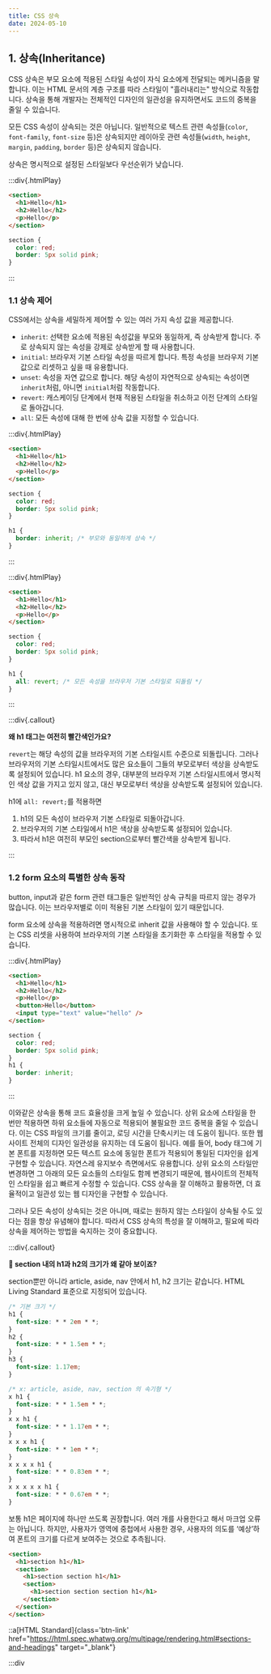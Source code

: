 ```yaml
---
title: CSS 상속
date: 2024-05-10
---
```


## 1. 상속(Inheritance)

CSS 상속은 부모 요소에 적용된 스타일 속성이 자식 요소에게 전달되는 메커니즘을 말합니다. 이는 HTML 문서의 계층 구조를 따라 스타일이 "흘러내리는" 방식으로 작동합니다. 상속을 통해 개발자는 전체적인 디자인의 일관성을 유지하면서도 코드의 중복을 줄일 수 있습니다.

모든 CSS 속성이 상속되는 것은 아닙니다. 일반적으로 텍스트 관련 속성들(`color`, `font-family`, `font-size` 등)은 상속되지만 레이아웃 관련 속성들(`width`, `height`, `margin`, `padding`, `border` 등)은 상속되지 않습니다.

상속은 명시적으로 설정된 스타일보다 우선순위가 낮습니다.

:::div{.htmlPlay}

```html
<section>
  <h1>Hello</h1>
  <h2>Hello</h2>
  <p>Hello</p>
</section>
```

```css
section {
  color: red;
  border: 5px solid pink;
}
```

:::

### 1.1 상속 제어

CSS에서는 상속을 세밀하게 제어할 수 있는 여러 가지 속성 값을 제공합니다.

- `inherit`: 선택한 요소에 적용된 속성값을 부모와 동일하게, 즉 상속받게 합니다. 주로 상속되지 않는 속성을 강제로 상속받게 할 때 사용합니다.
- `initial`: 브라우저 기본 스타일 속성을 따르게 합니다. 특정 속성을 브라우저 기본 값으로 리셋하고 싶을 때 유용합니다.
- `unset`: 속성을 자연 값으로 합니다. 해당 속성이 자연적으로 상속되는 속성이면 `inherit`처럼, 아니면 `initial`처럼 작동합니다.
- `revert`: 캐스케이딩 단계에서 현재 적용된 스타일을 취소하고 이전 단계의 스타일로 돌아갑니다.
- `all`: 모든 속성에 대해 한 번에 상속 값을 지정할 수 있습니다.

:::div{.htmlPlay}

```html
<section>
  <h1>Hello</h1>
  <h2>Hello</h2>
  <p>Hello</p>
</section>
```

```css
section {
  color: red;
  border: 5px solid pink;
}

h1 {
  border: inherit; /* 부모와 동일하게 상속 */
}
```

:::

:::div{.htmlPlay}

```html
<section>
  <h1>Hello</h1>
  <h2>Hello</h2>
  <p>Hello</p>
</section>
```

```css
section {
  color: red;
  border: 5px solid pink;
}

h1 {
  all: revert; /* 모든 속성을 브라우저 기본 스타일로 되돌림 */
}
```

:::

:::div{.callout}

**왜 h1 태그는 여전히 빨간색인가요?**

`revert`는 해당 속성의 값을 브라우저의 기본 스타일시트 수준으로 되돌립니다. 그러나 브라우저의 기본 스타일시트에서도 많은 요소들이 그들의 부모로부터 색상을 상속받도록 설정되어 있습니다. h1 요소의 경우, 대부분의 브라우저 기본 스타일시트에서 명시적인 색상 값을 가지고 있지 않고, 대신 부모로부터 색상을 상속받도록 설정되어 있습니다.

h1에 `all: revert;`를 적용하면

1. h1의 모든 속성이 브라우저 기본 스타일로 되돌아갑니다.
2. 브라우저의 기본 스타일에서 h1은 색상을 상속받도록 설정되어 있습니다.
3. 따라서 h1은 여전히 부모인 section으로부터 빨간색을 상속받게 됩니다.

:::

### 1.2 form 요소의 특별한 상속 동작

button, input과 같은 form 관련 태그들은 일반적인 상속 규칙을 따르지 않는 경우가 많습니다. 이는 브라우저별로 이미 적용된 기본 스타일이 있기 때문입니다.

form 요소에 상속을 적용하려면 명시적으로 inherit 값을 사용해야 할 수 있습니다. 또는 CSS 리셋을 사용하여 브라우저의 기본 스타일을 초기화한 후 스타일을 적용할 수 있습니다.

:::div{.htmlPlay}

```html
<section>
  <h1>Hello</h1>
  <h2>Hello</h2>
  <p>Hello</p>
  <button>Hello</button>
  <input type="text" value="hello" />
</section>
```

```css
section {
  color: red;
  border: 5px solid pink;
}
h1 {
  border: inherit;
}
```

:::

이와같은 상속을 통해 코드 효율성을 크게 높일 수 있습니다. 상위 요소에 스타일을 한 번만 적용하면 하위 요소들에 자동으로 적용되어 불필요한 코드 중복을 줄일 수 있습니다. 이는 CSS 파일의 크기를 줄이고, 로딩 시간을 단축시키는 데 도움이 됩니다.
또한 웹사이트 전체의 디자인 일관성을 유지하는 데 도움이 됩니다. 예를 들어, body 태그에 기본 폰트를 지정하면 모든 텍스트 요소에 동일한 폰트가 적용되어 통일된 디자인을 쉽게 구현할 수 있습니다.
자연스레 유지보수 측면에서도 유용합니다. 상위 요소의 스타일만 변경하면 그 아래의 모든 요소들의 스타일도 함께 변경되기 때문에, 웹사이트의 전체적인 스타일을 쉽고 빠르게 수정할 수 있습니다.
CSS 상속을 잘 이해하고 활용하면, 더 효율적이고 일관성 있는 웹 디자인을 구현할 수 있습니다.

그러나 모든 속성이 상속되는 것은 아니며, 때로는 원하지 않는 스타일이 상속될 수도 있다는 점을 항상 유념해야 합니다. 따라서 CSS 상속의 특성을 잘 이해하고, 필요에 따라 상속을 제어하는 방법을 숙지하는 것이 중요합니다.

:::div{.callout}

**🙋 section 내의 h1과 h2의 크기가 왜 같아 보이죠?**

section뿐만 아니라 article, aside, nav 안에서 h1, h2 크기는 같습니다. HTML Living Standard 표준으로 지정되어 있습니다.

```css
/* 기본 크기 */
h1 {
  font-size: * * 2em * *;
}
h2 {
  font-size: * * 1.5em * *;
}
h3 {
  font-size: 1.17em;
}

/* x: article, aside, nav, section 의 속기형 */
x h1 {
  font-size: * * 1.5em * *;
}
x x h1 {
  font-size: * * 1.17em * *;
}
x x x h1 {
  font-size: * * 1em * *;
}
x x x x h1 {
  font-size: * * 0.83em * *;
}
x x x x x h1 {
  font-size: * * 0.67em * *;
}
```

보통 h1은 페이지에 하나만 쓰도록 권장합니다. 여러 개를 사용한다고 해서 마크업 오류는 아닙니다.
하지만, 사용자가 영역에 중첩에서 사용한 경우, 사용자의 의도를 ‘예상’하여 폰트의 크기를 다르게 보여주는 것으로 추측됩니다.

```html
<section>
  <h1>section h1</h1>
  <section>
    <h1>section section h1</h1>
    <section>
      <h1>section section section h1</h1>
    </section>
  </section>
</section>
```

::a[HTML Standard]{class='btn-link' href="https://html.spec.whatwg.org/multipage/rendering.html#sections-and-headings" target="\_blank"}

:::div
